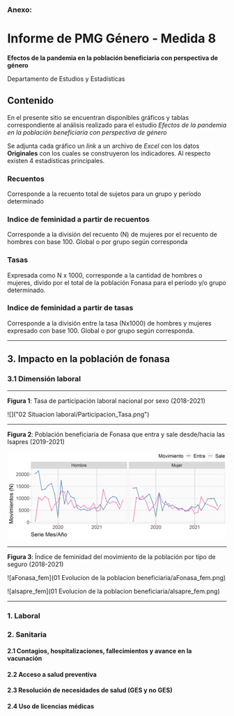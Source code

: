 ### Anexo:

# Informe de PMG Género - Medida 8

**Efectos de la pandemia en la población beneficiaria con perspectiva de género**

Departamento de Estudios y Estadísticas

## Contenido

En el presente sitio se encuentran disponibles gráficos y tablas correspondiente al análisis realizado para el estudio *Efectos de la pandemia en la población beneficiaria con perspectiva de género*

Se adjunta cada gráfico un *link* a un archivo de *Excel* con los datos **Originales** con los cuales se construyeron los indicadores. Al respecto existen 4 estadísticas principales.

### Recuentos

Corresponde a la recuento total de sujetos para un grupo y período determinado

### Indice de feminidad a partir de recuentos

Corresponde a la división del recuento (N) de mujeres por el recuento de hombres con base 100. Global o por grupo según corresponda

### Tasas

Expresada como N x 1000, corresponde a la cantidad de hombres o mujeres, divido por el total de la población Fonasa para el período y/o grupo determinado.

### Indice de feminidad a partir de tasas

Corresponde a la división entre la tasa (Nx1000) de hombres y mujeres expresado con base 100. Global o por grupo según corresponda.

-----

## 3. Impacto en la población de fonasa

### 3.1 Dimensión laboral

---

**Figura 1**: Tasa de participación laboral nacional por sexo (2018-2021)

![]("02 Situacion laboral/Participacion_Tasa.png")

---

**Figura 2**: Población beneficiaria de Fonasa que entra y sale desde/hacia las Isapres (2019-2021)

![](img/movimiento_N.png)

---

**Figura 3**: Índice de feminidad del movimiento de la población por tipo de seguro (2018-2021)

![aFonasa_fem](01 Evolucion de la poblacion beneficiaria/aFonasa_fem.png)

![aIsapre_fem](01 Evolucion de la poblacion beneficiaria/aIsapre_fem.png)

---





### 1. Laboral

### 2. Sanitaria

#### 2.1 Contagios, hospitalizaciones, fallecimientos y avance en la vacunación

#### 2.2 Acceso a salud preventiva

#### 2.3 Resolución de necesidades de salud (GES y no GES)

#### 2.4 Uso de licencias médicas



